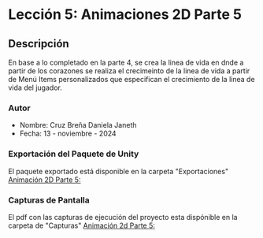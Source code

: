 # Lección 5: Animaciones 2D Parte 5

## Descripción
En base a lo completado en la parte 4, se crea la linea de vida en dnde a partir de los corazones se realiza el crecimeinto de la linea de vida a partir de Menú Items personalizados que especifican el crecimiento de la linea de vida del jugador.

### Autor
- Nombre: Cruz Breña Daniela Janeth
- Fecha: 13 - noviembre - 2024

### Exportación del Paquete de Unity
El paquete exportado está disponible en la carpeta "Exportaciones"
  [Animación 2D Parte 5:]()

### Capturas de Pantalla 
El pdf con las capturas de ejecución del proyecto esta dispónible en la carpeta de "Capturas"
  [Animación 2d Parte 5:]()
